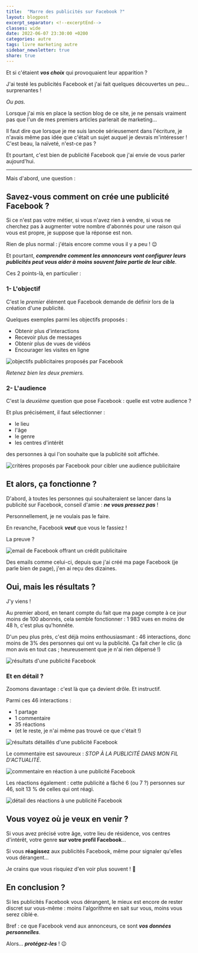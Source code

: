 ```yaml
---
title:  "Marre des publicités sur Facebook ?"
layout: blogpost
excerpt_separator: <!--excerptEnd-->
classes: wide
date: 2022-06-07 23:30:00 +0200
categories: autre
tags: livre marketing autre
sidebar_newsletter: true
share: true
---
```


Et si c'étaient ***vos choix*** qui provoquaient leur apparition&nbsp;?

J'ai testé les publicités Facebook et j'ai fait quelques découvertes un peu&hellip; surprenantes&nbsp;!
<!--excerptEnd-->
*Ou pas.*


Lorsque j'ai mis en place la section blog de ce site, je ne pensais vraiment pas que l'un de mes premiers articles parlerait de marketing&hellip;

Il faut dire que lorsque je me suis lancée sérieusement dans l'écriture, je n'avais même pas idée que c'était un sujet auquel je devrais m'intéresser&nbsp;! C'est beau, la naïveté, n'est-ce pas&nbsp;?

Et pourtant, c'est bien de publicité Facebook que j'ai envie de vous parler aujourd'hui.

---
Mais d'abord, une question&nbsp;:



## Savez-vous comment on crée une publicité Facebook ?

Si ce n'est pas votre métier, si vous n'avez rien à vendre, si vous ne cherchez pas à augmenter votre nombre d'abonnés pour une raison qui vous est propre, je suppose que la réponse est non.

Rien de plus normal&nbsp;: j'étais encore comme vous il y a peu&nbsp;! 😉

Et pourtant, ***comprendre comment les annonceurs vont configurer leurs publicités peut vous aider à moins souvent faire partie de leur cible***.

Ces 2 points-là, en particulier&nbsp;:


### 1- L'objectif

C'est le *premier* élément que Facebook demande de définir lors de la création d'une publicité.

Quelques exemples parmi les objectifs proposés&nbsp;:

- Obtenir plus d'interactions
- Recevoir plus de messages
- Obtenir plus de vues de vidéos
- Encourager les visites en ligne

![objectifs publicitaires proposés par Facebook](/assets/images/posts/2022-06-08_objectifs-pub-facebook.png)

*Retenez bien les deux premiers.*


### 2- L'audience

C'est la *deuxième* question que pose Facebook&nbsp;: quelle est votre audience&nbsp;?

Et plus précisément, il faut sélectionner :

- le lieu
- l'âge
- le genre
- les centres d'intérêt

des personnes à qui l'on souhaite que la publicité soit affichée.

![critères proposés par Facebook pour cibler une audience publicitaire](/assets/images/posts/2022-06-08_audience-pub-facebook.png)


## Et alors, ça fonctionne ?

D'abord, à toutes les personnes qui souhaiteraient se lancer dans la publicité sur Facebook, conseil d'amie&nbsp;: ***ne vous pressez pas***&nbsp;!

Personnellement, je ne voulais pas le faire.

En revanche, Facebook ***veut*** que vous le fassiez&nbsp;!

La preuve&nbsp;?

![email de Facebook offrant un crédit publicitaire](/assets/images/posts/2022-06-08_email-pub-facebook.png)

Des emails comme celui-ci, depuis que j'ai créé ma page Facebook (je parle bien de page), j'en ai reçu des dizaines.



## Oui, mais les résultats ?

J'y viens&nbsp;!

Au premier abord, en tenant compte du fait que ma page compte à ce jour moins de 100 abonnés, cela semble fonctionner&nbsp;: 1&nbsp;983 vues en moins de 48&nbsp;h, c'est plus qu'honnête.

D'un peu plus près, c'est déjà moins enthousiasmant&nbsp;: 46 interactions, donc moins de 3% des personnes qui ont vu la publicité. Ça fait cher le clic (à mon avis en tout cas&nbsp;; heureusement que je n'ai rien dépensé&nbsp;!)

![résultats d'une publicité Facebook](/assets/images/posts/2022-06-08_resultats1-pub-facebook.png)


### Et en détail ?

Zoomons davantage&nbsp;: c'est là que ça devient drôle. Et instructif.

Parmi ces 46 interactions&nbsp;:
- 1 partage
- 1 commentaire
- 35 réactions
- (et le reste, je n'ai même pas trouvé ce que c'était&nbsp;!)

![résultats détaillés d'une publicité Facebook](/assets/images/posts/2022-06-08_resultats2-pub-facebook.png)


Le commentaire est savoureux&nbsp;: *STOP À LA PUBLICITÉ DANS MON FIL D'ACTUALITÉ*.

![commentaire en réaction à une publicité Facebook](/assets/images/posts/2022-06-08_resultats3-pub-facebook.png)

Les réactions également&nbsp;: cette publicité a fâché 6 (ou 7&nbsp;?) personnes sur 46, soit 13&nbsp;% de celles qui ont réagi.

![détail des réactions à une publicité Facebook](/assets/images/posts/2022-06-08_resultats4-pub-facebook.png)



## Vous voyez où je veux en venir ?

Si vous avez précisé votre âge, votre lieu de résidence, vos centres d'intérêt, votre genre **sur votre profil Facebook**&hellip;

Si vous **réagissez** aux publicités Facebook, même pour signaler qu'elles vous dérangent&hellip;

Je crains que vous risquiez d'en voir plus souvent&nbsp;! 😬



## En conclusion ?

Si les publicités Facebook vous dérangent, le mieux est encore de rester discret sur vous-même&nbsp;: moins l'algorithme en sait sur vous, moins vous serez ciblé·e.

Bref&nbsp;: ce que Facebook vend aux annonceurs, ce sont ***vos données personnelles***.

Alors&hellip;
***protégez-les***&nbsp;! 😉
